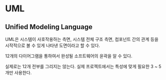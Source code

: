 # UML

## Unified Modeling Language

UML은 시스템이 사호작용하는 측면, 시스템 전체 구조 측면, 컴포넌트 간의 관계 등을 시작적으로 볼 수 있게 나타낸 도면이라고 할 수 있다.
 
12개의 다이어그램을 통하여서 완성될 소프트웨어의 윤곽을 알 수 있다.

실제로는 12개 전부를 그리지는 않는다. 실제 프로젝트에서는 특성에 맞게 필요한 3 ~ 5개만 사용한다.

